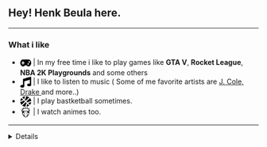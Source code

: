 ## Hey! Henk Beula here.
***

### What i like
- <img src="icons/gamepad.svg" width="22px" height="22px" align="center"/> | In my free time i like to play games like **GTA V**, **Rocket League**, **NBA 2K Playgrounds** and some others
- <img src="icons/music.svg" width="22px" height="22px" align="center"/> | I like to listen to music ( Some of me favorite artists are <a href="https://en.wikipedia.org/wiki/J._Cole"> J. Cole, </a> <a href="https://en.wikipedia.org/wiki/Drake_(musician)"> Drake  </a> and more..)
- <img src="icons/basketball-ball.svg" width="22px" height="22px" align="center"/> | I play bastketball sometimes.
- <img src="icons/naruto.svg" width="22px" height="22px" align="center"/> | I watch animes too.

***

<details>
  <sumary>💡 <b> Skills </b> </sumary>
  <br/>
  <h3> Languages </h3>
  <br/>
  <img alt="JAVA" src="https://img.shields.io/badge/java-%23ED8B00.svg?style=for-the-badge&logo=java&logoColor=white"/>
  <img alt="JavaScript" src="https://img.shields.io/badge/javascript-%23323330.svg?style=for-the-badge&logo=javascript&logoColor=%23F7DF1E"/>
  <img alt="HTML5" src="https://img.shields.io/badge/html5-%23E34F26.svg?style=for-the-badge&logo=html5&logoColor=white"/>
  <img alt="CSS3 (Beginner)" src="https://img.shields.io/badge/css3-%231572B6.svg?style=for-the-badge&logo=css3&logoColor=white"/>
  <img alt="C++ (Beginner)" src="https://img.shields.io/badge/c++-%2300599C.svg?style=for-the-badge&logo=c%2B%2B&logoColor=white"/>

  <h3> Languages </h3>
  <br/>
  <img alt="SQL (Basic)" src="https://img.shields.io/badge/mysql-%2300f.svg?style=for-the-badge&logo=mysql&logoColor=white"/>
</details>
